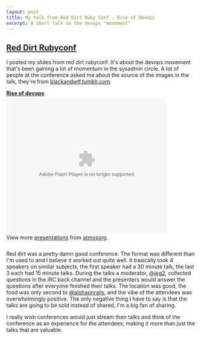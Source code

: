 ```yaml
---
layout: post
title: My talk from Red Dirt Ruby Conf - Rise of Devops
excerpt: A Short talk on the devops "movement"
---
```


<div>
  <h2><a href="http://reddirtrubyconf.com">Red Dirt Rubyconf</a></h2>
  <p>
    I posted my slides from red dirt rubyconf. It's about the devops movement
    that's been gaining a lot of momentum in the sysadmin circle.  A lot of
    people at the conference asked me about the source of the images in the talk,
    they're from <a href="http://blackandwtf.tumblr.com">blackandwtf.tumblr.com</a>.
  </p>
  <div class="slideshare" style="width:425px" id="__ss_3995920">
    <strong style="display:block;margin:12px 0 4px">
      <a href="http://www.slideshare.net/atmosorg/rise-of-devops" title="Rise of devops">Rise of devops</a>
    </strong>
    <object id="__sse3995920" width="425" height="355">
      <param name="movie" value="http://static.slidesharecdn.com/swf/ssplayer2.swf?doc=riseofdevops-100506105551-phpapp01&rel=0&stripped_title=rise-of-devops" />
      <param name="allowFullScreen" value="true"/>
      <param name="allowScriptAccess" value="always"/>
      <embed name="__sse3995920" src="http://static.slidesharecdn.com/swf/ssplayer2.swf?doc=riseofdevops-100506105551-phpapp01&rel=0&stripped_title=rise-of-devops" type="application/x-shockwave-flash" allowscriptaccess="always" allowfullscreen="true" width="425" height="355"></embed>
    </object>
    <div style="padding:5px 0 12px">
      View more <a href="http://www.slideshare.net/">presentations</a> from <a href="http://www.slideshare.net/atmosorg">atmosorg</a>.
    </div>
  </div>

  <p>
    Red dirt was a pretty damn good conference.  The format was different than
    I'm used to and I believe it worked out quite well.  It basically took 4
    speakers on similar subjects, the first speaker had a 30 minute talk, the
    last 3 each had 15 minute talks.  During the talks a moderator, 
    <a href="http://twitter.com/jeg2">@jeg2</a>, collected questions in the IRC
    back channel and the presenters would answer the questions after everyone
    finished their talks.  The location was good, the food was only second to
    <a href="http://twitter.com/alohaonrails">@alohaonrails</a>, and the vibe
    of the attendees was overwhelmingly positive.  The only negative thing I
    have to say is that the talks are going to be sold instead of shared, I'm a
    big fan of sharing.
  </p>

  <p>
    I really wish conferences would just stream their talks and think of the
    conference as an experience for the attendees, making it more than just the
    talks that are valuable.
  </p>
</div>
